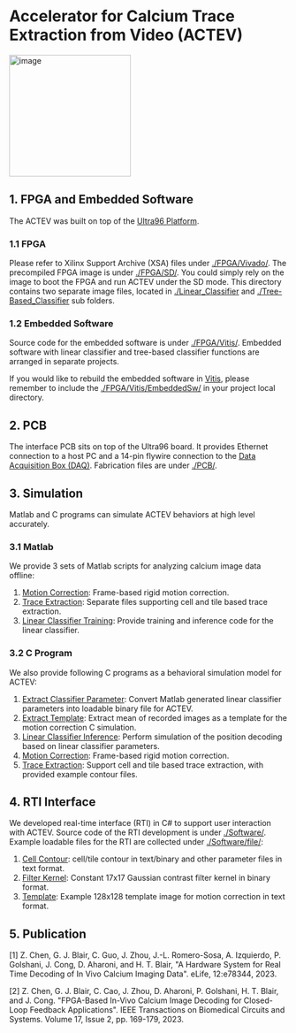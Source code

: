 # Accelerator for Calcium Trace Extraction from Video (ACTEV)

<img width="220" height="220" alt="image" src="https://github.com/user-attachments/assets/a319fdde-185d-4a98-b0e4-676667bb43cd" />


## 1. FPGA and Embedded Software

The ACTEV was built on top of the [Ultra96 Platform](https://www.96boards.org/product/ultra96/).

### 1.1 FPGA

Please refer to Xilinx Support Archive (XSA) files under [./FPGA/Vivado/](FPGA/Vivado).
The precompiled FPGA image is under [./FPGA/SD/](FPGA/SD). You could simply rely on the image to boot the FPGA and run ACTEV under the SD mode.
This directory contains two separate image files, located in [./Linear_Classifier](FPGA/SD/Linear_Classifier) and [./Tree-Based_Classifier](FPGA/SD/Tree-Based_Classifier) sub folders.

### 1.2 Embedded Software

Source code for the embedded software is under [./FPGA/Vitis/](FPGA/Vitis). Embedded software with linear classifier and tree-based classifier functions are arranged in separate projects.

If you would like to rebuild the embedded software in [Vitis](https://www.xilinx.com/products/design-tools/vitis/vitis-platform.html), please remember to include the [./FPGA/Vitis/EmbeddedSw/](FPGA/Vitis/EmbeddedSw) in your project local directory. 

## 2. PCB

The interface PCB sits on top of the Ultra96 board.
It provides Ethernet connection to a host PC and a 14-pin flywire connection to the [Data Acquisition Box (DAQ)](http://miniscope.org/index.php/Data_Acquisition_Box).
Fabrication files are under [./PCB/](PCB).

## 3. Simulation

Matlab and C programs can simulate ACTEV behaviors at high level accurately.

### 3.1 Matlab

We provide 3 sets of Matlab scripts for analyzing calcium image data offline: 

1) [Motion Correction](Simulation/Matlab/MotionCorrect): Frame-based rigid motion correction. 
2) [Trace Extraction](Simulation/Matlab/TraceExtraction): Separate files supporting cell and tile based trace extraction.
3) [Linear Classifier Training](Simulation/Matlab/TrainLinearClassifier): Provide training and inference code for the linear classifier.

### 3.2 C Program

We also provide following C programs as a behavioral simulation model for ACTEV:

1) [Extract Classifier Parameter](Simulation/C/getClassifyParam): Convert Matlab generated linear classifier parameters into loadable binary file for ACTEV.
2) [Extract Template](Simulation/C/getMeanAsTml): Extract mean of recorded images as a template for the motion correction C simulation.
3) [Linear Classifier Inference](Simulation/C/linearClassify): Perform simulation of the position decoding based on linear classifier parameters.
4) [Motion Correction](Simulation/C/rigidMC): Frame-based rigid motion correction.
5) [Trace Extraction](Simulation/C/simTracer): Support cell and tile based trace extraction, with provided example contour files.

## 4. RTI Interface

We developed real-time interface (RTI) in C# to support user interaction with ACTEV.
Source code of the RTI development is under [./Software/](Software).
Example loadable files for the RTI are collected under [./Software/file/](Software/file):

1) [Cell Contour](Software/file/contour): cell/tile contour in text/binary and other parameter files in text format.
2) [Filter Kernel](Software/file/filter): Constant 17x17 Gaussian contrast filter kernel in binary format.
3) [Template](Software/file/template): Example 128x128 template image for motion correction in text format.


## 5. Publication

[1] Z. Chen, G. J. Blair, C. Guo, J. Zhou, J.-L. Romero-Sosa, A. Izquierdo, P. Golshani, J. Cong, D. Aharoni, and H. T. Blair, "A Hardware System for Real Time Decoding of In Vivo Calcium Imaging Data". eLife, 12:e78344, 2023.

[2] Z. Chen, G. J. Blair, C. Cao, J. Zhou, D. Aharoni, P. Golshani, H. T. Blair, and J. Cong. "FPGA-Based In-Vivo Calcium Image Decoding for Closed-Loop Feedback Applications". IEEE Transactions on Biomedical Circuits and Systems. Volume 17, Issue 2, pp. 169-179, 2023.
